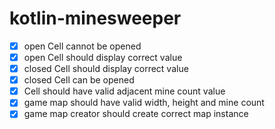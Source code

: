 # kotlin-minesweeper
- [x] open Cell cannot be opened
- [x] open Cell should display correct value
- [x] closed Cell should display correct value
- [x] closed Cell can be opened
- [x] Cell should have valid adjacent mine count value
- [x] game map should have valid width, height and mine count
- [x] game map creator should create correct map instance
